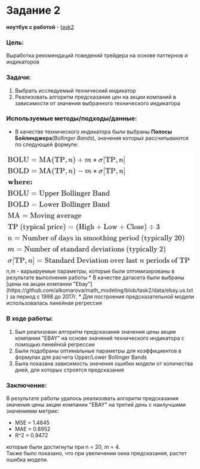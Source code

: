 # Задание 2
**ноутбук с работой** - [task2](https://github.com/alkomarova/math_modeling/blob/task2/task2.ipynb)
### Цель:
Выработка рекомендаций поведений трейдера на основе паттернов и индикаторов

### Задачи: 
1. Выбрать исследуемый технический индикатор 
2. Реализовать алгоритм предсказания цен на акции компаний
в зависимости от значения выбранного технического индикатора

### Используемые методы/подходы/данные: 
* В качестве технического индикатора были выбраны **Полосы Бойлинджера**(*Bollinger Bands*),
значения которых рассчитываются по следующей формуле:
<img src="img/bollinger.png"/>
n,m - варьируемые параметры, которые были оптимизированы в результате выполнения работы
* В качестве датасета были выбраны [цены на акции компании "Ebay"](https://github.com/alkomarova/math_modeling/blob/task2/data/ebay.us.txt) за период с 1998 до 2017г.
* Для построения предсказательной модели использовалась линейная регрессия

### В ходе работы:
1. Был реализован алгоритм предсказания значения цены акции компании "EBAY" на основе
значений технического индикатора с помощью линейной регрессии
2. Были подобраны оптимальные параметры для коэффициентов в формулах для расчета 
Upper/Lower Bollinger Bands
3. Была показана зависимость значения ошибки модели от количества дней, для которых
строятся предсказания

### Заключение: 
В результате работы удалось реализовать алгоритм предсказания значения цены акции компании "EBAY"
на третий день с наилучшими значениями метрик: 
* MSE = 1.4845
* MAE = 0.8952
* R^2 = 0.9472 

которые были достигнуты при n = 20, m = 4. \
Также было показано, что при увеличении окна предсказания, растет ошибка модели. 
